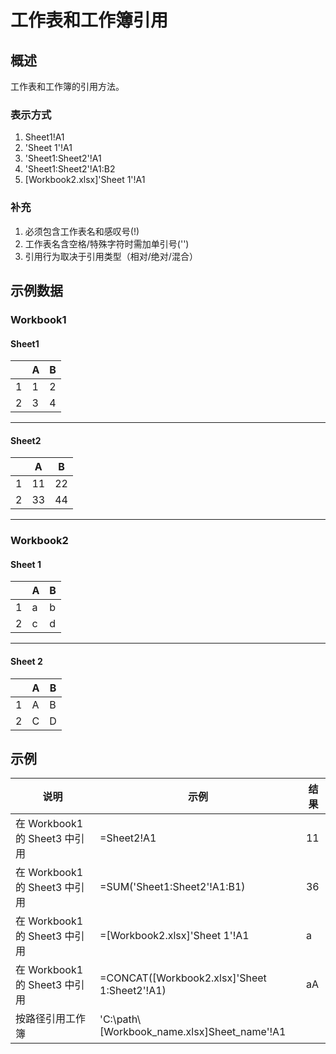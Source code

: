 # 工作表和工作簿引用

## 概述

工作表和工作簿的引用方法。

### 表示方式

1. Sheet1!A1
2. 'Sheet 1'!A1
3. 'Sheet1:Sheet2'!A1
4. 'Sheet1:Sheet2'!A1:B2
5. [Workbook2.xlsx]'Sheet 1'!A1

### 补充

1. 必须包含工作表名和感叹号(!)
2. 工作表名含空格/特殊字符时需加单引号('')
3. 引用行为取决于引用类型（相对/绝对/混合）

## 示例数据

### Workbook1

#### Sheet1

|     | A   | B   |
| --- | --- | --- |
| 1   | 1   | 2   |
| 2   | 3   | 4   |

---

#### Sheet2

|     | A   | B   |
| --- | --- | --- |
| 1   | 11  | 22  |
| 2   | 33  | 44  |

---

### Workbook2

#### Sheet 1

|     | A   | B   |
| --- | --- | --- |
| 1   | a   | b   |
| 2   | c   | d   |

---

#### Sheet 2

|     | A   | B   |
| --- | --- | --- |
| 1   | A   | B   |
| 2   | C   | D   |

## 示例

| 说明 | 示例 | 结果 |
| --- | --- | --- |
| 在 Workbook1 的 Sheet3 中引用 | =Sheet2!A1 | 11 |
| 在 Workbook1 的 Sheet3 中引用 | =SUM('Sheet1:Sheet2'!A1:B1) | 36 |
| 在 Workbook1 的 Sheet3 中引用 | =[Workbook2.xlsx]'Sheet 1'!A1 | a |
| 在 Workbook1 的 Sheet3 中引用 | =CONCAT([Workbook2.xlsx]'Sheet 1:Sheet2'!A1) | aA |
| 按路径引用工作簿 | 'C:\path\\[Workbook_name.xlsx]Sheet_name'!A1 |  |
